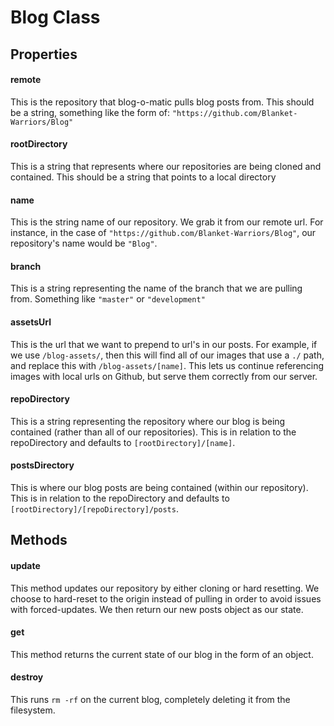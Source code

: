 Blog Class
==========
Properties
----------
#### remote
This is the repository that blog-o-matic pulls blog posts from. This should be a string, something like the form of: `"https://github.com/Blanket-Warriors/Blog"`

#### rootDirectory
This is a string that represents where our repositories are being cloned and contained. This should be a string that points to a local directory

#### name
This is the string name of our repository. We grab it from our remote url. For instance, in the case of `"https://github.com/Blanket-Warriors/Blog"`, our repository's name would be `"Blog"`.

#### branch
This is a string representing the name of the branch that we are pulling from. Something like `"master"` or `"development"`

#### assetsUrl
This is the url that we want to prepend to url's in our posts. For example, if we use `/blog-assets/`, then this will find all of our images that use a `./` path, and replace this with `/blog-assets/[name]`. This lets us continue referencing images with local urls on Github, but serve them correctly from our server.

#### repoDirectory
This is a string representing the repository where our blog is being contained (rather than all of our repositories). This is in relation to the repoDirectory and defaults to `[rootDirectory]/[name]`.

#### postsDirectory
This is where our blog posts are being contained (within our repository). This is in relation to the repoDirectory and defaults to `[rootDirectory]/[repoDirectory]/posts`.

Methods
-------
#### update
This method updates our repository by either cloning or hard resetting. We choose to hard-reset to the origin instead of pulling in order to avoid issues with forced-updates. We then return our new posts object as our state.

#### get
This method returns the current state of our blog in the form of an object.

#### destroy
This runs `rm -rf` on the current blog, completely deleting it from the filesystem.
